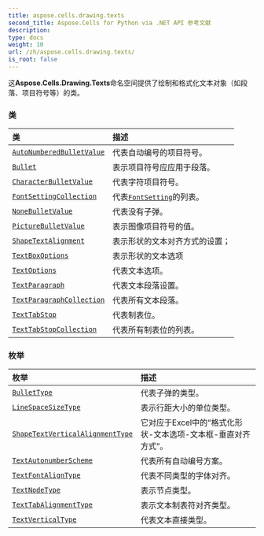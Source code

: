 ```yaml
---
title: aspose.cells.drawing.texts
second_title: Aspose.Cells for Python via .NET API 参考文献
description:
type: docs
weight: 10
url: /zh/aspose.cells.drawing.texts/
is_root: false
---
```

这**Aspose.Cells.Drawing.Texts**命名空间提供了绘制和格式化文本对象（如段落、项目符号等）的类。

### 类
|类|描述|
| :- | :- |
| [`AutoNumberedBulletValue`](/cells/python-net/zh/aspose.cells.drawing.texts/autonumberedbulletvalue) |代表自动编号的项目符号。|
| [`Bullet`](/cells/python-net/zh/aspose.cells.drawing.texts/bullet) |表示项目符号应应用于段落。|
| [`CharacterBulletValue`](/cells/python-net/zh/aspose.cells.drawing.texts/characterbulletvalue) |代表字符项目符号。|
| [`FontSettingCollection`](/cells/python-net/zh/aspose.cells.drawing.texts/fontsettingcollection) |代表[`FontSetting`](/cells/python-net/zh/aspose.cells/fontsetting)的列表。|
| [`NoneBulletValue`](/cells/python-net/zh/aspose.cells.drawing.texts/nonebulletvalue) |代表没有子弹。|
| [`PictureBulletValue`](/cells/python-net/zh/aspose.cells.drawing.texts/picturebulletvalue) |表示图像项目符号的值。|
| [`ShapeTextAlignment`](/cells/python-net/zh/aspose.cells.drawing.texts/shapetextalignment) |表示形状的文本对齐方式的设置；|
| [`TextBoxOptions`](/cells/python-net/zh/aspose.cells.drawing.texts/textboxoptions) |表示形状的文本选项|
| [`TextOptions`](/cells/python-net/zh/aspose.cells.drawing.texts/textoptions) |代表文本选项。|
| [`TextParagraph`](/cells/python-net/zh/aspose.cells.drawing.texts/textparagraph) |代表文本段落设置。|
| [`TextParagraphCollection`](/cells/python-net/zh/aspose.cells.drawing.texts/textparagraphcollection) |代表所有文本段落。|
| [`TextTabStop`](/cells/python-net/zh/aspose.cells.drawing.texts/texttabstop) |代表制表位。|
| [`TextTabStopCollection`](/cells/python-net/zh/aspose.cells.drawing.texts/texttabstopcollection) |代表所有制表位的列表。|


### 枚举
|枚举|描述|
| :- | :- |
| [`BulletType`](/cells/python-net/zh/aspose.cells.drawing.texts/bullettype) |代表子弹的类型。|
| [`LineSpaceSizeType`](/cells/python-net/zh/aspose.cells.drawing.texts/linespacesizetype) |表示行距大小的单位类型。|
| [`ShapeTextVerticalAlignmentType`](/cells/python-net/zh/aspose.cells.drawing.texts/shapetextverticalalignmenttype) |它对应于Excel中的“格式化形状-文本选项-文本框-垂直对齐方式”。|
| [`TextAutonumberScheme`](/cells/python-net/zh/aspose.cells.drawing.texts/textautonumberscheme) |代表所有自动编号方案。|
| [`TextFontAlignType`](/cells/python-net/zh/aspose.cells.drawing.texts/textfontaligntype) |代表不同类型的字体对齐。|
| [`TextNodeType`](/cells/python-net/zh/aspose.cells.drawing.texts/textnodetype) |表示节点类型。|
| [`TextTabAlignmentType`](/cells/python-net/zh/aspose.cells.drawing.texts/texttabalignmenttype) |表示文本制表符对齐类型。|
| [`TextVerticalType`](/cells/python-net/zh/aspose.cells.drawing.texts/textverticaltype) |代表文本直接类型。|


